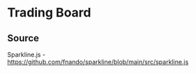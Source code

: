 # Trading Board

## Source

Sparkline.js - https://github.com/fnando/sparkline/blob/main/src/sparkline.js